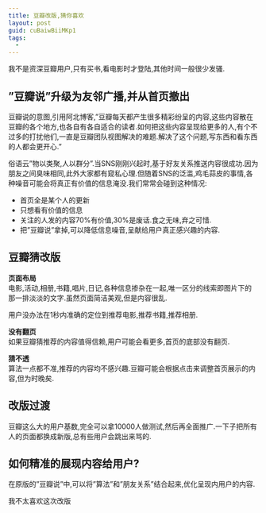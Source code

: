 ```yaml
---
title: 豆瓣改版,猜你喜欢
layout: post
guid: cuBaiwBiiMKp1
tags:
  - 
---
```


我不是资深豆瓣用户,只有买书,看电影时才登陆,其他时间一般很少发骚.

## ”豆瓣说”升级为友邻广播,并从首页撤出

豆瓣说的意图,引用阿北博客,”豆瓣每天都产生很多精彩纷呈的内容,这些内容散在豆瓣的各个地方,也各自有各自适合的读者.如何把这些内容呈现给更多的人,有个不过多的打扰他们,一直是豆瓣团队视图解决的难题.解决了这个问题,写东西和看东西的人都会更开心.”

俗语云”物以类聚,人以群分”.当SNS刚刚兴起时,基于好友关系推送内容很成功.因为朋友之间臭味相同,此外大家都有窥私心理.但随着SNS的泛滥,鸡毛蒜皮的事情,各种噪音可能会将真正有价值的信息淹没.我们常常会碰到这种情况:

* 首页全是某个人的更新  
* 只想看有价值的信息  
* 关注的人发的内容70%有价值,30%是废话.食之无味,弃之可惜.  
* 把”豆瓣说”拿掉,可以降低信息噪音,呈献给用户真正感兴趣的内容.  

## 豆瓣猜改版

**页面布局**  
电影,活动,相册,书籍,唱片,日记,各种信息掺杂在一起,唯一区分的线索即图片下的那一排淡淡的文字.虽然页面简洁美观,但是内容很乱.

用户没办法在1秒内准确的定位到推荐电影,推荐书籍,推荐相册.

**没有翻页**    
如果豆瓣猜推荐的内容值得信赖,用户可能会看更多,首页的底部没有翻页.  

**猜不透**  
算法一点都不准,推荐的内容均不感兴趣.豆瓣可能会根据点击来调整首页展示的内容,但为时晚矣.

## 改版过渡

豆瓣这么大的用户基数,完全可以拿10000人做测试,然后再全面推广.一下子把所有人的页面都换成新版,总有些用户会跳出来骂的.

## 如何精准的展现内容给用户?

在原版的”豆瓣说”中,可以将”算法”和”朋友关系”结合起来,优化呈现内用户的内容.

我不太喜欢这次改版